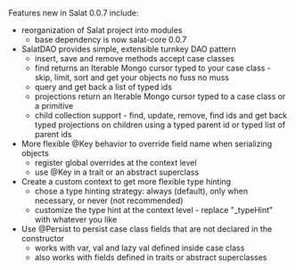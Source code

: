Features new in Salat 0.0.7 include:

- reorganization of Salat project into modules
  - base dependency is now salat-core 0.0.7
- SalatDAO provides simple, extensible turnkey DAO pattern
  - insert, save and remove methods accept case classes
  - find returns an Iterable Mongo cursor typed to your case class - skip, limit, sort and get your objects no fuss no muss
  - query and get back a list of typed ids
  - projections return an Iterable Mongo cursor typed to a case class or a primitive
  - child collection support - find, update, remove, find ids and get back typed projections on children using a typed parent id or typed list of parent ids
- More flexible @Key behavior to override field name when serializing objects
  - register global overrides at the context level
  - use @Key in a trait or an abstract superclass
- Create a custom context to get more flexible type hinting
  - chose a type hinting strategy: always (default), only when necessary, or never (not recommended)
  - customize the type hint at the context level - replace "_typeHint" with whatever you like
- Use @Persist to persist case class fields that are not declared in the constructor
  - works with var, val and lazy val defined inside case class
  - also works with fields defined in traits or abstract superclasses